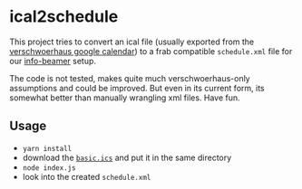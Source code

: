 ical2schedule
=============

This project tries to convert an ical file (usually exported from the [verschwoerhaus google calendar](https://calendar.google.com/calendar/ical/slaun4l80uh2s0ototiol4qkgo%40group.calendar.google.com/public/basic.ics)) to a frab compatible `schedule.xml` file for our [info-beamer](https://github.com/verschwoerhaus/info-beamer-vsh) setup.

The code is not tested, makes quite much verschwoerhaus-only assumptions and could be improved. But even in its current form, its somewhat better than manually wrangling xml files. Have fun.


Usage
-----

* `yarn install`
* download the [`basic.ics`](https://calendar.google.com/calendar/ical/slaun4l80uh2s0ototiol4qkgo%40group.calendar.google.com/public/basic.ics) and put it in the same directory
* `node index.js`
* look into the created `schedule.xml`
